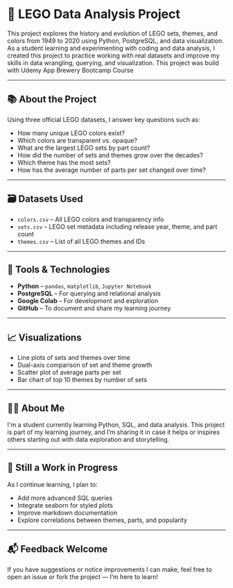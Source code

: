 # 🧱 LEGO Data Analysis Project

This project explores the history and evolution of LEGO sets, themes, and colors from 1949 to 2020 using Python, PostgreSQL, and data visualization. As a student learning and experimenting with coding and data analysis, I created this project to practice working with real datasets and improve my skills in data wrangling, querying, and visualization. This project was build with Udemy App Brewery Bootcamp Course

---

## 📚 About the Project

Using three official LEGO datasets, I answer key questions such as:

- How many unique LEGO colors exist?
- Which colors are transparent vs. opaque?
- What are the largest LEGO sets by part count?
- How did the number of sets and themes grow over the decades?
- Which theme has the most sets?
- How has the average number of parts per set changed over time?

---

## 🗃️ Datasets Used

- `colors.csv` – All LEGO colors and transparency info  
- `sets.csv` – LEGO set metadata including release year, theme, and part count  
- `themes.csv` – List of all LEGO themes and IDs

---

## 🧪 Tools & Technologies

- **Python** – `pandas`, `matplotlib`, `Jupyter Notebook`
- **PostgreSQL** – For querying and relational analysis
- **Google Colab** – For development and exploration
- **GitHub** – To document and share my learning journey

---

## 📈 Visualizations

- Line plots of sets and themes over time  
- Dual-axis comparison of set and theme growth  
- Scatter plot of average parts per set  
- Bar chart of top 10 themes by number of sets  

---

## 🙋‍♂️ About Me

I'm a student currently learning Python, SQL, and data analysis. This project is part of my learning journey, and I’m sharing it in case it helps or inspires others starting out with data exploration and storytelling.

---

## 🚧 Still a Work in Progress

As I continue learning, I plan to:

- Add more advanced SQL queries  
- Integrate seaborn for styled plots  
- Improve markdown documentation  
- Explore correlations between themes, parts, and popularity  

---

## 📬 Feedback Welcome

If you have suggestions or notice improvements I can make, feel free to open an issue or fork the project — I’m here to learn!